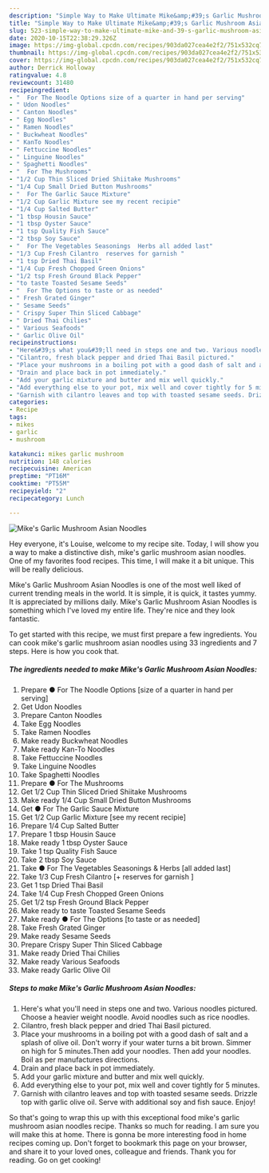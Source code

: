 ```yaml
---
description: "Simple Way to Make Ultimate Mike&amp;#39;s Garlic Mushroom Asian Noodles"
title: "Simple Way to Make Ultimate Mike&amp;#39;s Garlic Mushroom Asian Noodles"
slug: 523-simple-way-to-make-ultimate-mike-and-39-s-garlic-mushroom-asian-noodles
date: 2020-10-15T22:38:29.326Z
image: https://img-global.cpcdn.com/recipes/903da027cea4e2f2/751x532cq70/mikes-garlic-mushroom-asian-noodles-recipe-main-photo.jpg
thumbnail: https://img-global.cpcdn.com/recipes/903da027cea4e2f2/751x532cq70/mikes-garlic-mushroom-asian-noodles-recipe-main-photo.jpg
cover: https://img-global.cpcdn.com/recipes/903da027cea4e2f2/751x532cq70/mikes-garlic-mushroom-asian-noodles-recipe-main-photo.jpg
author: Derrick Holloway
ratingvalue: 4.8
reviewcount: 31480
recipeingredient:
- "  For The Noodle Options size of a quarter in hand per serving"
- " Udon Noodles"
- " Canton Noodles"
- " Egg Noodles"
- " Ramen Noodles"
- " Buckwheat Noodles"
- " KanTo Noodles"
- " Fettuccine Noodles"
- " Linguine Noodles"
- " Spaghetti Noodles"
- "  For The Mushrooms"
- "1/2 Cup Thin Sliced Dried Shiitake Mushrooms"
- "1/4 Cup Small Dried Button Mushrooms"
- "  For The Garlic Sauce Mixture"
- "1/2 Cup Garlic Mixture see my recent recipie"
- "1/4 Cup Salted Butter"
- "1 tbsp Housin Sauce"
- "1 tbsp Oyster Sauce"
- "1 tsp Quality Fish Sauce"
- "2 tbsp Soy Sauce"
- "  For The Vegetables Seasonings  Herbs all added last"
- "1/3 Cup Fresh Cilantro  reserves for garnish "
- "1 tsp Dried Thai Basil"
- "1/4 Cup Fresh Chopped Green Onions"
- "1/2 tsp Fresh Ground Black Pepper"
- "to taste Toasted Sesame Seeds"
- "  For The Options to taste or as needed"
- " Fresh Grated Ginger"
- " Sesame Seeds"
- " Crispy Super Thin Sliced Cabbage"
- " Dried Thai Chilies"
- " Various Seafoods"
- " Garlic Olive Oil"
recipeinstructions:
- "Here&#39;s what you&#39;ll need in steps one and two. Various noodles pictured. Choose a heavier weight noodle. Avoid noodles such as rice noodles."
- "Cilantro, fresh black pepper and dried Thai Basil pictured."
- "Place your mushrooms in a boiling pot with a good dash of salt and a splash of olive oil. Don&#39;t worry if your water turns a bit brown. Simmer on high for 5 minutes.Then add your noodles. Then add your noodles. Boil as per manufactures directions."
- "Drain and place back in pot immediately."
- "Add your garlic mixture and butter and mix well quickly."
- "Add everything else to your pot, mix well and cover tightly for 5 minutes."
- "Garnish with cilantro leaves and top with toasted sesame seeds. Drizzle top with garlic olive oil. Serve with additional soy and fish sauce. Enjoy!"
categories:
- Recipe
tags:
- mikes
- garlic
- mushroom

katakunci: mikes garlic mushroom 
nutrition: 148 calories
recipecuisine: American
preptime: "PT16M"
cooktime: "PT55M"
recipeyield: "2"
recipecategory: Lunch

---
```



![Mike&#39;s Garlic Mushroom Asian Noodles](https://img-global.cpcdn.com/recipes/903da027cea4e2f2/751x532cq70/mikes-garlic-mushroom-asian-noodles-recipe-main-photo.jpg)

Hey everyone, it's Louise, welcome to my recipe site. Today, I will show you a way to make a distinctive dish, mike&#39;s garlic mushroom asian noodles. One of my favorites food recipes. This time, I will make it a bit unique. This will be really delicious.



Mike&#39;s Garlic Mushroom Asian Noodles is one of the most well liked of current trending meals in the world. It is simple, it is quick, it tastes yummy. It is appreciated by millions daily. Mike&#39;s Garlic Mushroom Asian Noodles is something which I've loved my entire life. They're nice and they look fantastic.


To get started with this recipe, we must first prepare a few ingredients. You can cook mike&#39;s garlic mushroom asian noodles using 33 ingredients and 7 steps. Here is how you cook that.

<!--inarticleads1-->

##### The ingredients needed to make Mike&#39;s Garlic Mushroom Asian Noodles:

1. Prepare  ● For The Noodle Options [size of a quarter in hand per serving]
1. Get  Udon Noodles
1. Prepare  Canton Noodles
1. Take  Egg Noodles
1. Take  Ramen Noodles
1. Make ready  Buckwheat Noodles
1. Make ready  Kan-To Noodles
1. Take  Fettuccine Noodles
1. Take  Linguine Noodles
1. Take  Spaghetti Noodles
1. Prepare  ● For The Mushrooms
1. Get 1/2 Cup Thin Sliced Dried Shiitake Mushrooms
1. Make ready 1/4 Cup Small Dried Button Mushrooms
1. Get  ● For The Garlic Sauce Mixture
1. Get 1/2 Cup Garlic Mixture [see my recent recipie]
1. Prepare 1/4 Cup Salted Butter
1. Prepare 1 tbsp Housin Sauce
1. Make ready 1 tbsp Oyster Sauce
1. Take 1 tsp Quality Fish Sauce
1. Take 2 tbsp Soy Sauce
1. Take  ● For The Vegetables Seasonings &amp; Herbs [all added last]
1. Take 1/3 Cup Fresh Cilantro [+ reserves for garnish ]
1. Get 1 tsp Dried Thai Basil
1. Take 1/4 Cup Fresh Chopped Green Onions
1. Get 1/2 tsp Fresh Ground Black Pepper
1. Make ready to taste Toasted Sesame Seeds
1. Make ready  ● For The Options [to taste or as needed]
1. Take  Fresh Grated Ginger
1. Make ready  Sesame Seeds
1. Prepare  Crispy Super Thin Sliced Cabbage
1. Make ready  Dried Thai Chilies
1. Make ready  Various Seafoods
1. Make ready  Garlic Olive Oil




<!--inarticleads2-->

##### Steps to make Mike&#39;s Garlic Mushroom Asian Noodles:

1. Here&#39;s what you&#39;ll need in steps one and two. Various noodles pictured. Choose a heavier weight noodle. Avoid noodles such as rice noodles.
1. Cilantro, fresh black pepper and dried Thai Basil pictured.
1. Place your mushrooms in a boiling pot with a good dash of salt and a splash of olive oil. Don&#39;t worry if your water turns a bit brown. Simmer on high for 5 minutes.Then add your noodles. Then add your noodles. Boil as per manufactures directions.
1. Drain and place back in pot immediately.
1. Add your garlic mixture and butter and mix well quickly.
1. Add everything else to your pot, mix well and cover tightly for 5 minutes.
1. Garnish with cilantro leaves and top with toasted sesame seeds. Drizzle top with garlic olive oil. Serve with additional soy and fish sauce. Enjoy!




So that's going to wrap this up with this exceptional food mike&#39;s garlic mushroom asian noodles recipe. Thanks so much for reading. I am sure you will make this at home. There is gonna be more interesting food in home recipes coming up. Don't forget to bookmark this page on your browser, and share it to your loved ones, colleague and friends. Thank you for reading. Go on get cooking!
